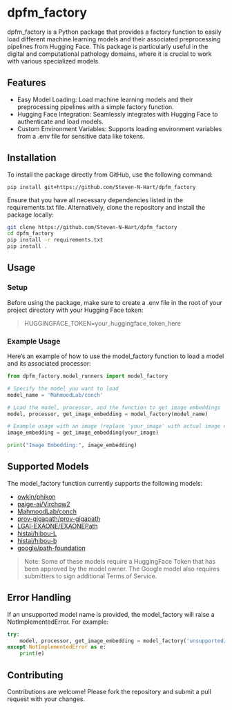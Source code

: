 # dpfm_factory
dpfm_factory is a Python package that provides a factory function to easily load different machine learning models and 
their associated preprocessing pipelines from Hugging Face. This package is particularly useful in the digital 
and computational pathology domains, where it is crucial to work with various specialized models.

## Features
 * Easy Model Loading: Load machine learning models and their preprocessing pipelines with a simple factory function.
 * Hugging Face Integration: Seamlessly integrates with Hugging Face to authenticate and load models.
 * Custom Environment Variables: Supports loading environment variables from a .env file for sensitive data like tokens.

## Installation
To install the package directly from GitHub, use the following command:

```shell
pip install git+https://github.com/Steven-N-Hart/dpfm_factory
```

Ensure that you have all necessary dependencies listed in the requirements.txt file. Alternatively, clone the 
repository and install the package locally:

```bash
git clone https://github.com/Steven-N-Hart/dpfm_factory
cd dpfm_factory
pip install -r requirements.txt
pip install .
```
## Usage
### Setup
Before using the package, make sure to create a .env file in the root of your project directory with your Hugging Face 
token:

> HUGGINGFACE_TOKEN=your_huggingface_token_here

### Example Usage
Here’s an example of how to use the model_factory function to load a model and its associated processor:

```python
from dpfm_factory.model_runners import model_factory

# Specify the model you want to load
model_name = 'MahmoodLab/conch'

# Load the model, processor, and the function to get image embeddings
model, processor, get_image_embedding = model_factory(model_name)

# Example usage with an image (replace 'your_image' with actual image data)
image_embedding = get_image_embedding(your_image)

print("Image Embedding:", image_embedding)
```

## Supported Models
The model_factory function currently supports the following models:

 * [owkin/phikon](https://www.medrxiv.org/content/10.1101/2023.07.21.23292757v1)
 * [paige-ai/Virchow2](https://arxiv.org/abs/2408.00738)
 * [MahmoodLab/conch](https://www.nature.com/articles/s41591-024-02856-4)
 * [prov-gigapath/prov-gigapath](https://www.nature.com/articles/s41586-024-07441-w)
 * [LGAI-EXAONE/EXAONEPath](https://arxiv.org/abs/2408.00380)
 * [histai/hibou-L](https://arxiv.org/html/2406.05074v1)
 * [histai/hibou-b](https://arxiv.org/html/2406.05074v1)
 * [google/path-foundation](https://huggingface.co/google/path-foundation)

> Note: Some of these models require a HuggingFace Token that has been approved by the model owner. The Google model 
> also requires submitters to sign additional Terms of Service.
 

## Error Handling
If an unsupported model name is provided, the model_factory will raise a NotImplementedError. For example:

```python
try:
    model, processor, get_image_embedding = model_factory('unsupported/model_name')
except NotImplementedError as e:
    print(e)
```
## Contributing
Contributions are welcome! Please fork the repository and submit a pull request with your changes.
